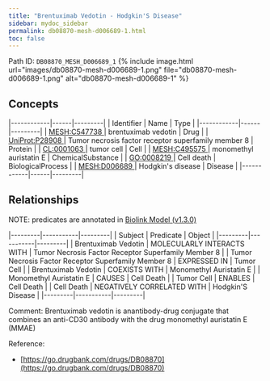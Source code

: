 ```yaml
---
title: "Brentuximab Vedotin - Hodgkin'S Disease"
sidebar: mydoc_sidebar
permalink: db08870-mesh-d006689-1.html
toc: false 
---
```



Path ID: `DB08870_MESH_D006689_1`
{% include image.html url="images/db08870-mesh-d006689-1.png" file="db08870-mesh-d006689-1.png" alt="db08870-mesh-d006689-1" %}

## Concepts

|------------|------|---------|
| Identifier | Name | Type    |
|------------|------|---------|
| <a href="https://identifiers.org/MESH:C547738">MESH:C547738 </a> | brentuximab vedotin | Drug |
| <a href="https://identifiers.org/UniProt:P28908">UniProt:P28908 </a> | Tumor necrosis factor receptor superfamily member 8 | Protein |
| <a href="https://identifiers.org/CL:0001063">CL:0001063 </a> | tumor cell | Cell |
| <a href="https://identifiers.org/MESH:C495575">MESH:C495575 </a> | monomethyl auristatin E | ChemicalSubstance |
| <a href="https://identifiers.org/GO:0008219">GO:0008219 </a> | Cell death | BiologicalProcess |
| <a href="https://identifiers.org/MESH:D006689">MESH:D006689 </a> | Hodgkin's disease | Disease |
|------------|------|---------|

## Relationships


NOTE: predicates are annotated in <a href="https://github.com/biolink/biolink-model/releases/tag/v1.3.0">Biolink Model (v1.3.0)</a>

|---------|-----------|---------|
| Subject | Predicate | Object  |
|---------|-----------|---------|
| Brentuximab Vedotin | MOLECULARLY INTERACTS WITH | Tumor Necrosis Factor Receptor Superfamily Member 8 |
| Tumor Necrosis Factor Receptor Superfamily Member 8 | EXPRESSED IN | Tumor Cell |
| Brentuximab Vedotin | COEXISTS WITH | Monomethyl Auristatin E |
| Monomethyl Auristatin E | CAUSES | Cell Death |
| Tumor Cell | ENABLES | Cell Death |
| Cell Death | NEGATIVELY CORRELATED WITH | Hodgkin'S Disease |
|---------|-----------|---------|

Comment: Brentuximab vedotin is anantibody-drug conjugate that combines an anti-CD30 antibody with the drug monomethyl auristatin E (MMAE)

Reference: 
  - [https://go.drugbank.com/drugs/DB08870](https://go.drugbank.com/drugs/DB08870)
